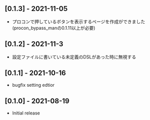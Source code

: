 ## [0.1.3] - 2021-11-05
- プロコンで押しているボタンを表示するページを作成ができました(procon_bypass_manの0.1.11以上が必要)

## [0.1.2] - 2021-11-3
- 設定ファイルに書いている未定義のDSLがあった時に無視する

## [0.1.1] - 2021-10-16
- bugfix setting edtior

## [0.1.0] - 2021-08-19

- Initial release
